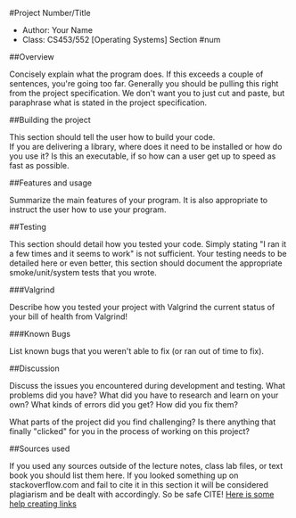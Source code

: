 #Project Number/Title

* Author: Your Name
* Class: CS453/552 [Operating Systems] Section #num

##Overview

Concisely explain what the program does. If this exceeds a couple of
sentences, you're going too far. Generally you should be pulling this
right from the project specification. We don't want you to just cut and
paste, but paraphrase what is stated in the project specification.

##Building the project 

This section should tell the user how to build your code.  
If you are delivering a library, where does it need to be installed or how do you
use it? Is this an executable, if so how can a user get up to speed as
fast as possible.

##Features and usage

Summarize the main features of your program. It is also appropriate to
instruct the user how to use your program.

##Testing

This section should detail how you tested your code. Simply stating 
"I ran it a few times and it seems to work" is not sufficient. Your 
testing needs to be detailed here or even better, this section should 
document the appropriate smoke/unit/system tests that you wrote.

###Valgrind

Describe how you tested your project with Valgrind the current status of your
bill of health from Valgrind!

###Known Bugs

List known bugs that you weren't able to fix (or ran out of time to fix).

##Discussion

Discuss the issues you encountered during development and testing. What
problems did you have? What did you have to research and learn on your
own? What kinds of errors did you get? How did you fix them?

What parts of the project did you find challenging? Is there anything
that finally "clicked" for you in the process of working on this
project?

##Sources used

If you used any sources outside of the lecture notes, class lab files,
or text book you should list them here. If you looked something up on
stackoverflow.com and fail to cite it in this section it will be
considered plagiarism and be dealt with accordingly. So be safe CITE!
[Here is some help creating links](https://github.com/adam-p/markdown-here/wiki/Markdown-Cheatsheet#links)
